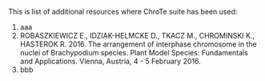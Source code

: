This is list of additional resources where ChroTe suite has been used:

1. aaa
2. ROBASZKIEWICZ E., IDZIAK-HELMCKE D., TKACZ M., CHROMINSKI K., HASTEROK R. 2016. The arrangement of interphase chromosome in the nuclei of Brachypodium species. Plant Model Species: Fundamentals and Applications. Vienna, Austria, 4 - 5 February 2016. 
3. bbb
